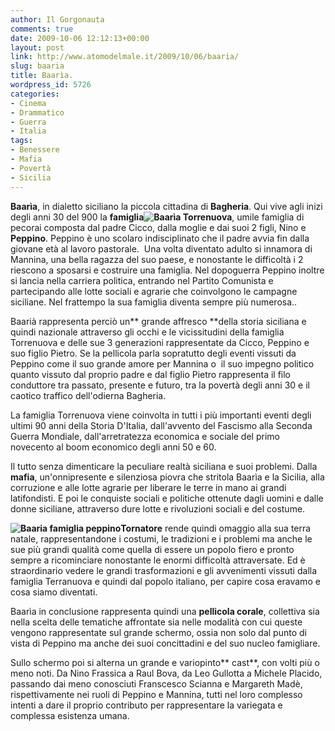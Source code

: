 ```yaml
---
author: Il Gorgonauta
comments: true
date: 2009-10-06 12:12:13+00:00
layout: post
link: http://www.atomodelmale.it/2009/10/06/baaria/
slug: baaria
title: Baarìa.
wordpress_id: 5726
categories:
- Cinema
- Drammatico
- Guerra
- Italia
tags:
- Benessere
- Mafia
- Povertà
- Sicilia
---
```


**Baarìa**, in dialetto siciliano la piccola cittadina di **Bagheria**. Qui vive agli inizi degli anni 30 del 900 la **famiglia![Baarìa](http://www.atomodelmale.it/wp-content/uploads/2009/10/Baarìa-210x300.jpg) Torrenuova**, umile famiglia di pecorai composta dal padre Cicco, dalla moglie e dai suoi 2 figli, Nino e **Peppino**. Peppino è uno scolaro indisciplinato che il padre avvia fin dalla giovane età al lavoro pastorale.  Una volta diventato adulto si innamora di Mannina, una bella ragazza del suo paese, e nonostante le difficoltà i 2 riescono a sposarsi e costruire una famiglia. Nel dopoguerra Peppino inoltre si lancia nella carriera politica, entrando nel Partito Comunista e partecipando alle lotte sociali e agrarie che coinvolgono le campagne siciliane. Nel frattempo la sua famiglia diventa sempre più numerosa..

Baarià rappresenta perciò un** grande affresco **della storia siciliana e quindi nazionale attraverso gli occhi e le vicissitudini della famiglia Torrenuova e delle sue 3 generazioni rappresentate da Cicco, Peppino e suo figlio Pietro. Se la pellicola parla sopratutto degli eventi vissuti da Peppino come il suo grande amore per Mannina o  il suo impegno politico quanto vissuto dal proprio padre e dal figlio Pietro rappresenta il filo conduttore tra passato, presente e futuro, tra la povertà degli anni 30 e il caotico traffico dell'odierna Bagheria.

La famiglia Torrenuova viene coinvolta in tutti i più importanti eventi degli ultimi 90 anni della Storia D'Italia, dall'avvento del Fascismo alla Seconda Guerra Mondiale, dall'arretratezza economica e sociale del primo novecento al boom economico degli anni 50 e 60.

<!-- more -->


Il tutto senza dimenticare la peculiare realtà siciliana e suoi problemi. Dalla **mafia**, un'onnipresente e silenziosa piovra che stritola Baarìa e la Sicilia, alla corruzione e alle lotte agrarie per liberare le terre in mano ai grandi latifondisti. E poi le conquiste sociali e politiche ottenute dagli uomini e dalle donne siciliane, attraverso dure lotte e rivoluzioni sociali e del costume.

**![Baaria famiglia peppino](http://www.atomodelmale.it/wp-content/uploads/2009/10/Baaria-famiglia-peppino-300x199.jpg)Tornatore** rende quindi omaggio alla sua terra natale, rappresentandone i costumi, le tradizioni e i problemi ma anche le sue più grandi qualità come quella di essere un popolo fiero e pronto sempre a ricominciare nonostante le enormi difficoltà attraversate. Ed è straordinario vedere le grandi trasformazioni e gli avvenimenti vissuti dalla famiglia Terranuova e quindi dal popolo italiano, per capire cosa eravamo e cosa siamo diventati.

Baarìa in conclusione rappresenta quindi una **pellicola corale**, collettiva sia  nella scelta delle tematiche affrontate sia nelle modalità con cui queste vengono rappresentate sul grande schermo, ossia non solo dal punto di vista di Peppino ma anche dei suoi concittadini e del suo nucleo famigliare.

Sullo schermo poi si alterna un grande e variopinto** cast**, con volti più o meno noti. Da Nino Frassica a Raul Bova, da Leo Gullotta a Michele Placido, passando dai meno conosciuti Franscesco Scianna e Margareth Madè, rispettivamente nei ruoli di Peppino e Mannina, tutti nel loro complesso intenti a dare il proprio contributo per rappresentare la variegata e complessa esistenza umana.
